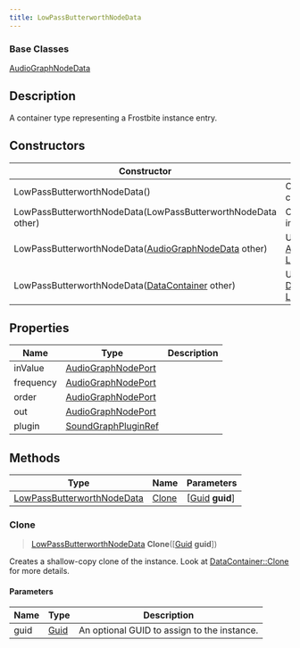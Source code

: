 ```yaml
---
title: LowPassButterworthNodeData
---
```

### Base Classes

[AudioGraphNodeData](/vext/ref/fb/audiographnodedata/)

## Description

A container type representing a Frostbite instance entry.

## Constructors

| Constructor                                                                           | Description                                                                                                                                 |
| ------------------------------------------------------------------------------------- | ------------------------------------------------------------------------------------------------------------------------------------------- |
| LowPassButterworthNodeData()                                                          | Create a new instance of this container type.                                                                                               |
| LowPassButterworthNodeData(LowPassButterworthNodeData other)                          | Create a reference copy of an instance of the same type.                                                                                    |
| LowPassButterworthNodeData([AudioGraphNodeData](/vext/ref/fb/audiographnodedata/) other)            | Upcast an instance of type [AudioGraphNodeData](/vext/ref/fb/audiographnodedata/) to [LowPassButterworthNodeData](/vext/ref/fb/lowpassbutterworthnodedata/).            |
| LowPassButterworthNodeData([DataContainer](/vext/ref/shared/class/datacontainer) other) | Upcast an instance of type [DataContainer](/vext/ref/shared/class/datacontainer) to [LowPassButterworthNodeData](/vext/ref/fb/lowpassbutterworthnodedata/). |

## Properties

| Name      | Type                                       | Description |
| --------- | ------------------------------------------ | ----------- |
| inValue   | [AudioGraphNodePort](/vext/ref/fb/audiographnodeport/)   |             |
| frequency | [AudioGraphNodePort](/vext/ref/fb/audiographnodeport/)   |             |
| order     | [AudioGraphNodePort](/vext/ref/fb/audiographnodeport/)   |             |
| out       | [AudioGraphNodePort](/vext/ref/fb/audiographnodeport/)   |             |
| plugin    | [SoundGraphPluginRef](/vext/ref/fb/soundgraphpluginref/) |             |

## Methods

| Type                                                     | Name            | Parameters                                     |
| -------------------------------------------------------- | --------------- | ---------------------------------------------- |
| [LowPassButterworthNodeData](/vext/ref/fb/lowpassbutterworthnodedata/) | [Clone](#clone) | \[[Guid](/vext/ref/shared/class/guid) **guid**\] |

### Clone

> [LowPassButterworthNodeData](/vext/ref/fb/lowpassbutterworthnodedata/) **Clone**(\[[Guid](/vext/ref/shared/class/guid) **guid**\])

Creates a shallow-copy clone of the instance. Look at [DataContainer::Clone](/vext/ref/shared/class/datacontainer#clone) for more details.

#### Parameters

| Name | Type         | Description                                 |
| ---- | ------------ | ------------------------------------------- |
| guid | [Guid](/vext/ref/shared/class/guid/) | An optional GUID to assign to the instance. |

